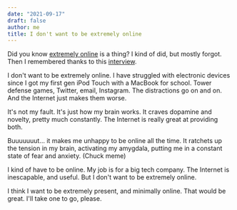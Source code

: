 ```yaml
---
date: "2021-09-17"
draft: false
author: me
title: I don't want to be extremely online
---
```


Did you know [extremely online](https://en.wikipedia.org/wiki/Extremely_online) is a thing? I kind of did, but mostly forgot. Then I remembered thanks to this [interview](https://usesthis.com/interviews/andre.arko/).

I don't want to be extremely online. I have struggled with electronic devices since I got my first gen iPod Touch with a MacBook for school. Tower defense games, Twitter, email, Instagram. The distractions go on and on. And the Internet just makes them worse.

It's not my fault. It's just how my brain works. It craves dopamine and novelty, pretty much constantly. The Internet is really great at providing both.

Buuuuuuut... it makes me unhappy to be online all the time. It ratchets up the tension in my brain, activating my amygdala, putting me in a constant state of fear and anxiety. (Chuck meme)

I kind of have to be online. My job is for a big tech company. The Internet is inescapable, and useful. But I don't want to be extremely online.

I think I want to be extremely present, and minimally online. That would be great. I'll take one to go, please.

